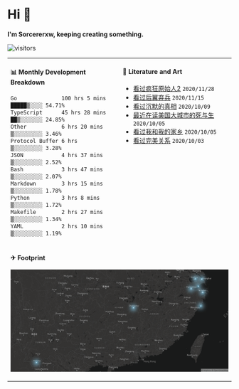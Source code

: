 # Hi 👋

**I'm Sorcererxw, keeping creating something.**

![visitors](https://visitor-badge.glitch.me/badge?page_id=sorcererxw.sorcererx)

<table width="800px">
<tr>
<td valign="top" width="50%">

#### 📊 Monthly Development Breakdown

<!--START_SECTION:waka-->
```text
Go              100 hrs 5 mins █████▒░░░░ 54.71%
TypeScript      45 hrs 28 mins ██▒░░░░░░░ 24.85%
Other           6 hrs 20 mins  ▒░░░░░░░░░ 3.46%
Protocol Buffer 6 hrs          ▒░░░░░░░░░ 3.28%
JSON            4 hrs 37 mins  ▒░░░░░░░░░ 2.52%
Bash            3 hrs 47 mins  ▒░░░░░░░░░ 2.07%
Markdown        3 hrs 15 mins  ▒░░░░░░░░░ 1.78%
Python          3 hrs 8 mins   ▒░░░░░░░░░ 1.72%
Makefile        2 hrs 27 mins  ▒░░░░░░░░░ 1.34%
YAML            2 hrs 10 mins  ▒░░░░░░░░░ 1.19%
```
<!--END_SECTION:waka-->

<td valign="top" width="50%">

#### 💃 Literature and Art

<!--START_SECTION:douban-->
* [看过疯狂原始人2](http://movie.douban.com/subject/24298954/) <code>2020/11/28</code>
* [看过后翼弃兵](http://movie.douban.com/subject/32579283/) <code>2020/11/15</code>
* [看过沉默的真相](http://movie.douban.com/subject/33447642/) <code>2020/10/09</code>
* [最近在读美国大城市的死与生](https://book.douban.com/subject/34907883/) <code>2020/10/05</code>
* [看过我和我的家乡](http://movie.douban.com/subject/35051512/) <code>2020/10/05</code>
* [看过完美关系](http://movie.douban.com/subject/30221758/) <code>2020/10/03</code>

<!--END_SECTION:douban-->

</td>
</tr>
<tr>
<td colspan="2">

#### ✈ Footprint

![footprint](./footprint.png)

</td>
</tr>
</table>


